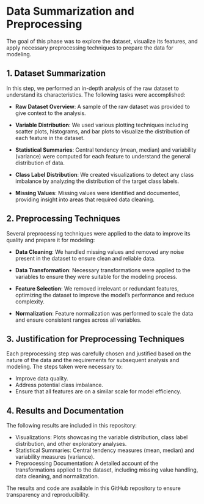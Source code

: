 # Data Summarization and Preprocessing

The goal of this phase was to explore the dataset, visualize its features, and apply necessary preprocessing techniques to prepare the data for modeling.

## 1. Dataset Summarization

In this step, we performed an in-depth analysis of the raw dataset to understand its characteristics. The following tasks were accomplished:

- **Raw Dataset Overview**:
  A sample of the raw dataset was provided to give context to the analysis.

- **Variable Distribution**:
  We used various plotting techniques including scatter plots, histograms, and bar plots to visualize the distribution of each feature in the dataset.

- **Statistical Summaries**:
  Central tendency (mean, median) and variability (variance) were computed for each feature to understand the general distribution of data.

- **Class Label Distribution**:
  We created visualizations to detect any class imbalance by analyzing the distribution of the target class labels.

- **Missing Values**:
  Missing values were identified and documented, providing insight into areas that required data cleaning.

## 2. Preprocessing Techniques

Several preprocessing techniques were applied to the data to improve its quality and prepare it for modeling:

- **Data Cleaning**:
  We handled missing values and removed any noise present in the dataset to ensure clean and reliable data.

- **Data Transformation**:
  Necessary transformations were applied to the variables to ensure they were suitable for the modeling process.

- **Feature Selection**:
  We removed irrelevant or redundant features, optimizing the dataset to improve the model’s performance and reduce complexity.

- **Normalization**:
  Feature normalization was performed to scale the data and ensure consistent ranges across all variables.

## 3. Justification for Preprocessing Techniques

Each preprocessing step was carefully chosen and justified based on the nature of the data and the requirements for subsequent analysis and modeling. The steps taken were necessary to:
- Improve data quality.
- Address potential class imbalance.
- Ensure that all features are on a similar scale for model efficiency.

## 4. Results and Documentation

The following results are included in this repository:
- Visualizations: Plots showcasing the variable distribution, class label distribution, and other exploratory analyses.
- Statistical Summaries: Central tendency measures (mean, median) and variability measures (variance).
- Preprocessing Documentation: A detailed account of the transformations applied to the dataset, including missing value handling, data cleaning, and normalization.

The results and code are available in this GitHub repository to ensure transparency and reproducibility.

